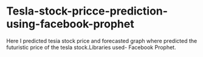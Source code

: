 # Tesla-stock-pricce-prediction-using-facebook-prophet
Here I predicted tesia stock price and forecasted graph where predicted the futuristic price of the tesla stock.Libraries used- Facebook Prophet.
